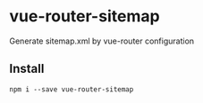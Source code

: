 # vue-router-sitemap
Generate sitemap.xml by vue-router configuration

## Install

`npm i --save vue-router-sitemap`